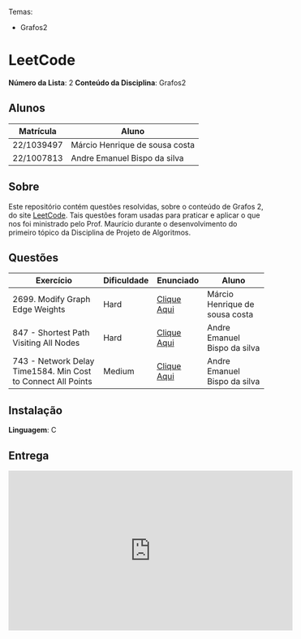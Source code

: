 Temas:
 - Grafos2

# LeetCode

**Número da Lista**: 2
**Conteúdo da Disciplina**: Grafos2

## Alunos
|Matrícula | Aluno |
| -- | -- |
| 22/1039497  | Márcio Henrique de sousa costa |
| 22/1007813 |  Andre Emanuel Bispo da silva |

## Sobre 
Este repositório contém questões resolvidas, sobre o conteúdo de Grafos 2, do site [LeetCode](https://leetcode.com). Tais questões foram usadas para praticar e aplicar o que nos foi ministrado pelo Prof. Maurício durante o desenvolvimento do primeiro tópico da Disciplina de Projeto de Algoritmos. 

## Questões
| Exercício | Dificuldade | Enunciado | Aluno |
| -- | -- | -- | -- |
| 2699. Modify Graph Edge Weights | Hard | [Clique Aqui](https://leetcode.com/problems/modify-graph-edge-weights/description/) | Márcio Henrique de sousa costa |
| 847 - Shortest Path Visiting All Nodes | Hard | [Clique Aqui](https://leetcode.com/problems/minimum-obstacle-removal-to-reach-corner/description/) | Andre Emanuel Bispo da silva |
| 743 - Network Delay Time1584. Min Cost to Connect All Points| Medium | [Clique Aqui](https://leetcode.com/problems/min-cost-to-connect-all-points/description/) | Andre Emanuel Bispo da silva |



## Instalação 
**Linguagem**: C

## Entrega

<iframe width="560" height="315" src="https://www.youtube.com/embed/ShWEQOgEIQY?si=FswgmCEnqZ5aAsev" title="YouTube video player" frameborder="0" allow="accelerometer; autoplay; clipboard-write; encrypted-media; gyroscope; picture-in-picture; web-share" referrerpolicy="strict-origin-when-cross-origin" allowfullscreen></iframe>




